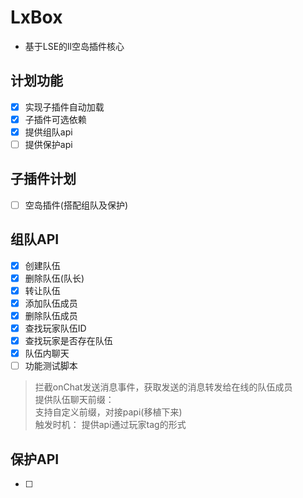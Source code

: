 # LxBox
- 基于LSE的ll空岛插件核心
## 计划功能
- [x] 实现子插件自动加载
- [x] 子插件可选依赖
- [x] 提供组队api
- [ ] 提供保护api
## 子插件计划
- [ ] 空岛插件(搭配组队及保护)


## 组队API
- [x] 创建队伍
- [x] 删除队伍(队长)
- [x] 转让队伍
- [x] 添加队伍成员
- [x] 删除队伍成员
- [x] 查找玩家队伍ID
- [x] 查找玩家是否存在队伍
- [x] 队伍内聊天
- [ ] 功能测试脚本
> 拦截onChat发送消息事件，获取发送的消息转发给在线的队伍成员<br>提供队伍聊天前缀：<br>支持自定义前缀，对接papi(移植下来)<br>触发时机： 提供api通过玩家tag的形式

##  保护API
- [ ] 
